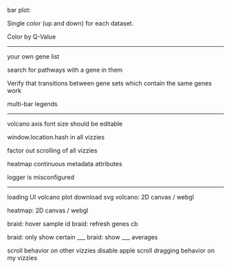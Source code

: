


bar plot:

Single color (up and down) for each dataset.

Color by Q-Value

---


your own gene list

search for pathways with a gene in them

Verify that transitions between gene sets which contain the same genes work

multi-bar legends

---


volcano axis font size should be editable

window.location.hash in all vizzies

factor out scrolling of all vizzies

heatmap continuous metadata attributes


logger is misconfigured


---


loading UI
volcano plot download svg
volcano: 2D canvas / webgl

heatmap: 2D canvas / webgl

braid: hover sample id
braid:  refresh genes cb

braid: only show certain ___
braid: show ___ averages


scroll behavior on other vizzies
disable apple scroll dragging behavior on my vizzies




